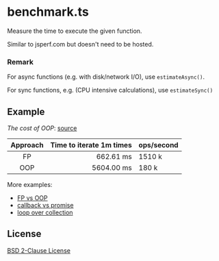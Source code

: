 # benchmark.ts

Measure the time to execute the given function.

Similar to jsperf.com but doesn't need to be hosted.

### Remark
For async functions (e.g. with disk/network I/O), use `estimateAsync()`.

For sync functions, e.g. (CPU intensive calculations), use `estimateSync()`

## Example

*The cost of OOP*: [source](./test/fp-vs-oop.ts)

| Approach 	| Time to iterate 1m times | ops/second |
| :------: 	| ---------: 	| ------ 	|
| FP    	|  662.61 ms 	| 1510 k 	|
| OOP   	| 5604.00 ms 	|  180 k 	|

More examples:
- [FP vs OOP](./test/fp-vs-oop.ts)
- [callback vs promise](./test/callback-vs-promise.ts)
- [loop over collection](./test/loop-over-collections.ts)

## License
[BSD 2-Clause License](./BSD-2-Clause)

